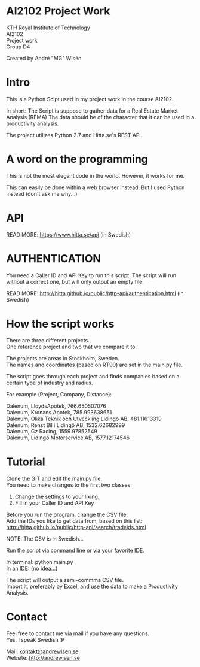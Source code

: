 # AI2102 Project Work
KTH Royal Institute of Technology<br /> 
AI2102<br />
Project work<br />
Group D4<br />

Created by André "MG" Wisén<br />

# Intro
This is a Python Scipt used in my project work in the course AI2102.

In short: The Script is suppose to gather data for a Real Estate Market Analysis (REMA) 
The data should be of the character that it can be used in a productivity analysis. 

The project utilizes Python 2.7 and Hitta.se's REST API.

# A word on the programming
This is not the most elegant code in the world.
However, it works for me.

This can easily be done within a web browser instead. 
But I used Python instead (don't ask me why...)

# API
READ MORE: https://www.hitta.se/api (in Swedish)

# AUTHENTICATION
You need a Caller ID and API Key to run this script.
The script will run without a correct one, but will only output an empty file.

READ MORE: http://hitta.github.io/public/http-api/authentication.html (in Swedish)

# How the script works
There are three different projects.<br />
One reference project and two that we compare it to.

The projects are areas in Stockholm, Sweden.<br />
The names and coordinates (based on RT90) are set in the main.py file.

The script goes through each project and finds companies based on a certain type of industry and radius.

For example (Project, Company, Distance):

Dalenum, LloydsApotek, 766.650507076<br />
Dalenum,	Kronans Apotek, 785.993638651<br />
Dalenum, Olika Teknik och Utveckling Lidingö AB, 481.11613319<br />
Dalenum, Renst Bil i Lidingö AB, 1532.62682999<br />
Dalenum, Gz Racing, 1559.97852549<br />
Dalenum, Lidingö Motorservice AB, 1577.12174546<br />
 
# Tutorial
Clone the GIT and edit the main.py file. <br />
You need to make changes to the first two classes.

1. Change the settings to your liking.
2. Fill in your Caller ID and API Key

Before you run the program, change the CSV file.<br />
Add the IDs you like to get data from, based on this list:
http://hitta.github.io/public/http-api/search/tradeids.html

NOTE: The CSV is in Swedish...

Run the script via command line or via your favorite IDE.

In terminal: python main.py<br />
In an IDE: (no idea...)<br />

The script will output a semi-commma CSV file. <br />
Import it, preferably by Excel, and use the data to make a Productivity Analysis.

# Contact
Feel free to contact me via mail if you have any questions. <br />
Yes, I speak Swedish :P

Mail: kontakt@andrewisen.se <br />
Website: http://andrewisen.se <br />
